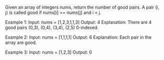 Given an array of integers nums, return the number of good pairs.
A pair (i, j) is called good if nums[i] == nums[j] and i < j.

Example 1:
Input: nums = [1,2,3,1,1,3]
Output: 4
Explanation: There are 4 good pairs (0,3), (0,4), (3,4), (2,5) 0-indexed.

Example 2:
Input: nums = [1,1,1,1]
Output: 6
Explanation: Each pair in the array are good.

Example 3:
Input: nums = [1,2,3]
Output: 0